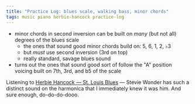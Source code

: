 ```yaml
---
title: "Practice Log: blues scale, walking bass, minor chords"
tags: music piano herbie-hancock practice-log
---
```


- minor chords in second inversion can be built on _many_ (but not all) degrees of the blues scale
  - the ones that sound good minor chords build on: 5, 6, 1, 2, ♭3
  - but _must_ use second inversion (3rd on top)
  - really standard, savage blues sound
- turns out the ones that sound good sort of follow the "A" position voicing built on 7th, 3rd, and b5 of the scale

Listening to [Herbie Hancock — St. Louis Blues](https://youtu.be/HzpYpg1eoCs) — Stevie Wonder has such a distinct sound on the harmonica that I immediately knew it was him. And sure enough, do-do-do-dooo.
